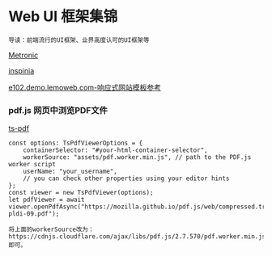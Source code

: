 # Web UI 框架集锦
```
导读：前端流行的UI框架、业界高度认可的UI框架等
```

[Metronic](https://keenthemes.com/metronic/)

[inspinia](https://wrapbootstrap.com/)

[e102.demo.lemoweb.com-响应式网站模板参考](http://e102.demo.lemoweb.com/)

### pdf.js 网页中浏览PDF文件
[ts-pdf](https://github.com/yermolim/ts-pdf)
```
const options: TsPdfViewerOptions = {
    containerSelector: "#your-html-container-selector", 
    workerSource: "assets/pdf.worker.min.js", // path to the PDF.js worker script
    userName: "your_username",
    // you can check other properties using your editor hints
};
const viewer = new TsPdfViewer(options);
let pdfViewer = await viewer.openPdfAsync("https://mozilla.github.io/pdf.js/web/compressed.tracemonkey-pldi-09.pdf");

将上面的workerSource改为：https://cdnjs.cloudflare.com/ajax/libs/pdf.js/2.7.570/pdf.worker.min.js 即可。
```
